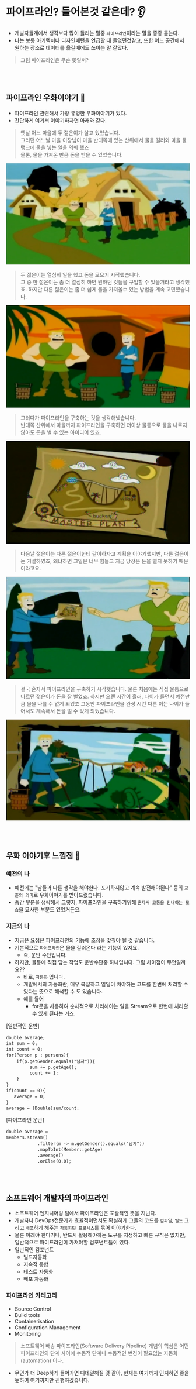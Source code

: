 # 파이프라인? 들어본것 같은데? 👂
 - 개발자들계에서 생각보다 많이 들리는 말중 `파이프라인`이라는 말을 종종 듣는다. 
 - 나는 보통 아키텍처나 디자인패턴을 언급할 때 들었던것같고, 또한 어느 공간에서 원하는 장소로 데이터를 옮길때에도 쓰이는 말 같았다. 
 
 > 그럼 파이프라인은 무슨 뜻일까?
 
 <br></br>
 
 ## 파이프라인 우화이야기 👀
 - 파이프라인 관련해서 가장 유명한 우화이야기가 있다. 
 - 간단하게 여기서 이야기하자면 아래와 같다.

> 옛날 어느 마을에 두 젊은이가 살고 있었습니다.   
> 그러던 어느날 마을 이장님이 마을 반대쪽에 있는 산위에서 물을 길러와 마을 물탱크에 물을 넣는 일을 의뢰 했죠  
> 물론, 물을 가져온 만큼 돈을 받을 수 있었습니다.    

<img src = "./images/pipeLineStory1.png">

> 두 젊은이는 열심히 일을 했고 돈을 모으기 시작했습니다.  
> 그 중 한 젊은이는 좀 더 열심히 하면 원하던 것들을 구입할 수 있을거라고 생각했죠. 
> 하지만 다른 젊은이는 좀 더 쉽게 물을 가져올수 있는 방법을 계속 고민했습니다.  

<img src = "./images/pipeLineStory2.png">

> 그러다가 파이프라인을 구축하는 것을 생각해냈습니다.   
> 반대쪽 산위에서 마을까지 파이프라인을 구축하면 더이상 물통으로 물을 나르지 않아도 돈을 벌 수 있는 아이디어 였죠. 

<img src = "./images/pipeLineStory3.png">

> 다음날 젊은이는 다른 젊은이한테 같이하자고 계획을 이야기했지만, 
> 다른 젊은이는 거절하였죠, 왜냐하면 그일은 너무 힘들고 지금 당장은 돈을 벌지 못하기 때문이라고요.

<img src = "./images/pipeLineStory4.png">

> 결국 혼자서 파이프라인을 구축하기 시작햇습니다. 
> 물론 처음에는 직접 물통으로 나르던 젊은이가 돈을 잘 벌었죠. 
> 하지만 오랜 시간이 흘러, 나이가 들면서 예전만큼 물을 나를 수 없게 되었죠 
> 그동안 파이프라인을 완성 시킨 다른 이는 나이가 들어서도 계속해서 돈을 벌 수 있게 되었습니다.

<img src = "./images/pipeLineStory5.png">

<br></br>

## 우화 이야기후 느낌점 🤔
### 예전의 나
 - 예전에는 "남들과 다른 생각을 해야한다. 포기하지않고 계속 발전해야된다" 등의 `교훈의 의미`로 우화이야기를 받아드렸습니다.
 - 중간 부분을 생략해서 그렇지, 파이프라인을 구축하기위해 `혼자서 고통을 인내하는 모습`을 묘사한 부분도 있었거든요.

### 지금의 나 
 - 지금은 요점은 파이프라인의 기능에 초점을 맞춰야 될 것 같습니다. 
 - 기본적으로 `파이프라인`은 물을 길러온다 라는 기능이 있지요. 
    - 즉, 운반 수단입니다. 
 - 하지만, 물통에 직접 담는 작업도 운반수단중 하나입니다. 그럼 차이점이 무엇일까요??
    - 바로, `자동화` 입니다.
    - 개발에서의 자동화란, 매우 복잡하고 일일이 쳐야하는 코드를 한번에 처리할 수 있다는 뜻으로 해석할 수 도 있습니다. 
    - 예를 들어 
        - for문을 사용하여 순차적으로 처리해야는 일을 Stream으로 한번에 처리할 수 있게 된다는 거죠. 

[일반적인 운반]
```
double average;
int sum = 0;
int count = 0;
for(Person p : persons){
    if(p.getGender.equals("남자")){
         sum += p.getAge();
         count += 1;
    }
}
if(count == 0){
   average = 0;
}
average = (Double)sum/count;
```
[파이프라인 운반]
```
double average = 
members.stream()
            .filter(m -> m.getGender().equals("남자")) 
            .mapToInt(Member::getAge)
            .average() 
            .orElse(0.0);
```
<br></br>

## 소프트웨어 개발자의 파이프라인
 - 소프트웨어 엔지니어링 팀에서 파이프라인은 포괄적인 뜻을 지닌다. 
 - 개발자나 DevOps전문가가 효율적이면서도 확실하게 그들의 코드를 `컴파일`, `빌드` 그리고 `배포`하게 해주는 `자동화된 프로세스`를 묶어 이야기한다.
 - 물론 이래야 한다거나, 반드시 활용해야하는 도구를 지정하고 빠른 규칙은 없지만, 일반적으로 파이프라인이 가져야할 컴포넌트들이 있다. 
 - 일반적인 컴포넌트 
     - 빌드자동화
     - 지속적 통합
     - 테스트 자동화
     - 배포 자동화 


### 파이프라인 카테고리
- Source Control
- Build tools
- Containerisation
- Configuration Management
- Monitoring

> 소프트웨어 배송 파이프라인(Software Delivery Pipeline) 개념의 핵심은 어떤 파이프라인의 단계 사이에 수동적 단계나 수동적인 변경이 필요없는 자동화(automation) 이다. 

- 무언가 더 Deep하게 들어가면 디테일해질 것 같아, 현재는 여기까지 인지하면 좋을 듯하여 여기까지만 진행하겠습니다.
